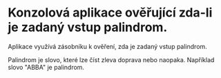 # Konzolová aplikace ověřující zda-li je zadaný vstup palindrom.
Aplikace využívá zásobníku k ověření, zda je zadaný vstup palindrom. 

Palindrom je slovo, které lze číst zleva doprava nebo naopaka. Například slovo "ABBA" je palindrom.
